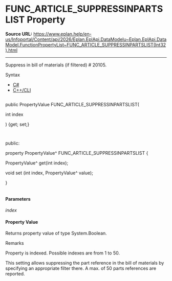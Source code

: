 # FUNC_ARTICLE_SUPPRESSINPARTSLIST Property

**Source URL:** https://www.eplan.help/en-us/Infoportal/Content/api/2026/Eplan.EplApi.DataModelu~Eplan.EplApi.DataModel.FunctionPropertyList~FUNC_ARTICLE_SUPPRESSINPARTSLIST(Int32).html

---

Suppress in bill of materials (if filtered) # 20105.

Syntax

- [C#](#i-syntax-CS)
- [C++/CLI](#i-syntax-CPP2005)

```
```
public PropertyValue FUNC_ARTICLE_SUPPRESSINPARTSLIST( 

   int index

) {get; set;}
```
```

```
```
public:

property PropertyValue^ FUNC_ARTICLE_SUPPRESSINPARTSLIST {

   PropertyValue^ get(int index);

   void set (int index, PropertyValue^ value);

}
```
```

#### Parameters

*index*

#### Property Value

Returns property value of type System.Boolean.

Remarks

Property is indexed. Possible indexes are from 1 to 50.

This setting allows suppressing the part reference in the bill of materials by specifying an appropriate filter there. A max. of 50 parts references are reported.
